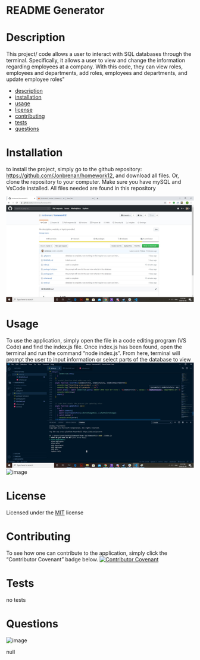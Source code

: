# README Generator

# Description
This project/ code allows a user to interact with SQL databases through the terminal. Specifically, it allows a user to view and change the information regarding employees at a company. With this code, they can view roles, employees and departments, add roles, employees and departments, and update employee roles"
 

* [description](#description)
* [installation](#installation)
* [usage](#usage)
* [license](#license)
* [contributing](#contributing)
* [tests](#tests)
* [questions](#questions)

# Installation
to install the project, simply go to the github repository: https://github.com/Jonbrenan/homework12, and download all files. Or, clone the repository to your computer. Make sure you have mySQL and VsCode installed. All files needed are found in this repository

![image](pictures/install.jpg)

# Usage
To use the application, simply open the file in a code editing program (VS Code) and find the index.js file. Once index.js has been found, open the terminal and run the command “node index.js”. From here, terminal will prompt the user to input information or select parts of the database to view
![image](pictures/running.jpg)
![image](pictures/running.gif)


# License
Licensed under the [MIT](LICENSE.txt) license
 
# Contributing
To see how one can contribute to the application, simply click the “Contributor Covenant” badge below. 
[![Contributor Covenant](https://img.shields.io/badge/Contributor%20Covenant-v2.0%20adopted-ff69b4.svg)](code_of_conduct.md)

# Tests
no tests

# Questions
![image](https://avatars0.githubusercontent.com/u/57410689?v=4)

null